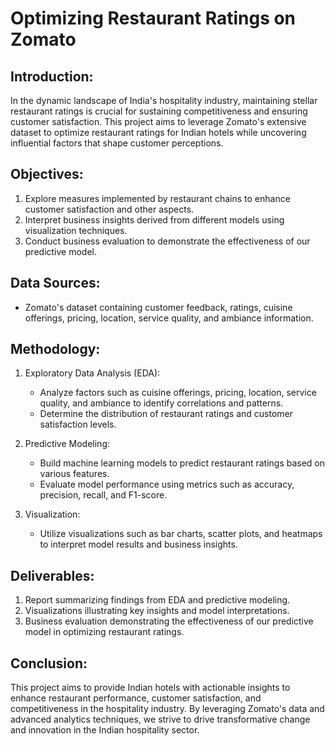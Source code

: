 # Optimizing Restaurant Ratings on Zomato

## Introduction:
In the dynamic landscape of India's hospitality industry, maintaining stellar restaurant ratings is crucial for sustaining competitiveness and ensuring customer satisfaction. This project aims to leverage Zomato's extensive dataset to optimize restaurant ratings for Indian hotels while uncovering influential factors that shape customer perceptions.

## Objectives:
1. Explore measures implemented by restaurant chains to enhance customer satisfaction and other aspects.
2. Interpret business insights derived from different models using visualization techniques.
3. Conduct business evaluation to demonstrate the effectiveness of our predictive model.

## Data Sources:
- Zomato's dataset containing customer feedback, ratings, cuisine offerings, pricing, location, service quality, and ambiance information.

## Methodology:
1. Exploratory Data Analysis (EDA):
   - Analyze factors such as cuisine offerings, pricing, location, service quality, and ambiance to identify correlations and patterns.
   - Determine the distribution of restaurant ratings and customer satisfaction levels.

2. Predictive Modeling:
   - Build machine learning models to predict restaurant ratings based on various features.
   - Evaluate model performance using metrics such as accuracy, precision, recall, and F1-score.

3. Visualization:
   - Utilize visualizations such as bar charts, scatter plots, and heatmaps to interpret model results and business insights.

## Deliverables:
1. Report summarizing findings from EDA and predictive modeling.
2. Visualizations illustrating key insights and model interpretations.
3. Business evaluation demonstrating the effectiveness of our predictive model in optimizing restaurant ratings.

## Conclusion:
This project aims to provide Indian hotels with actionable insights to enhance restaurant performance, customer satisfaction, and competitiveness in the hospitality industry. By leveraging Zomato's data and advanced analytics techniques, we strive to drive transformative change and innovation in the Indian hospitality sector.
